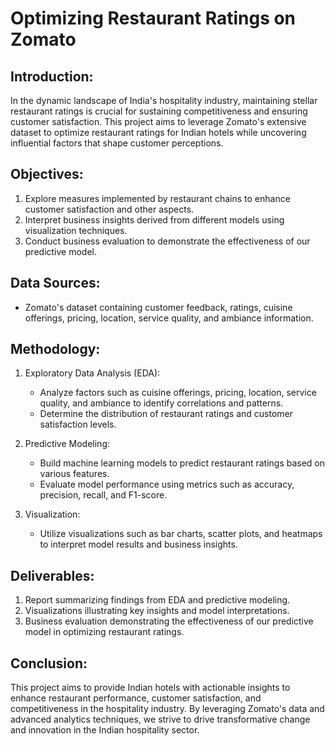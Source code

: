 # Optimizing Restaurant Ratings on Zomato

## Introduction:
In the dynamic landscape of India's hospitality industry, maintaining stellar restaurant ratings is crucial for sustaining competitiveness and ensuring customer satisfaction. This project aims to leverage Zomato's extensive dataset to optimize restaurant ratings for Indian hotels while uncovering influential factors that shape customer perceptions.

## Objectives:
1. Explore measures implemented by restaurant chains to enhance customer satisfaction and other aspects.
2. Interpret business insights derived from different models using visualization techniques.
3. Conduct business evaluation to demonstrate the effectiveness of our predictive model.

## Data Sources:
- Zomato's dataset containing customer feedback, ratings, cuisine offerings, pricing, location, service quality, and ambiance information.

## Methodology:
1. Exploratory Data Analysis (EDA):
   - Analyze factors such as cuisine offerings, pricing, location, service quality, and ambiance to identify correlations and patterns.
   - Determine the distribution of restaurant ratings and customer satisfaction levels.

2. Predictive Modeling:
   - Build machine learning models to predict restaurant ratings based on various features.
   - Evaluate model performance using metrics such as accuracy, precision, recall, and F1-score.

3. Visualization:
   - Utilize visualizations such as bar charts, scatter plots, and heatmaps to interpret model results and business insights.

## Deliverables:
1. Report summarizing findings from EDA and predictive modeling.
2. Visualizations illustrating key insights and model interpretations.
3. Business evaluation demonstrating the effectiveness of our predictive model in optimizing restaurant ratings.

## Conclusion:
This project aims to provide Indian hotels with actionable insights to enhance restaurant performance, customer satisfaction, and competitiveness in the hospitality industry. By leveraging Zomato's data and advanced analytics techniques, we strive to drive transformative change and innovation in the Indian hospitality sector.
